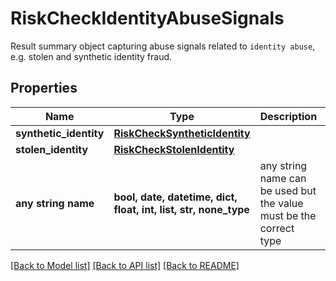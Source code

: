 # RiskCheckIdentityAbuseSignals

Result summary object capturing abuse signals related to `identity abuse`, e.g. stolen and synthetic identity fraud.

## Properties
Name | Type | Description | Notes
------------ | ------------- | ------------- | -------------
**synthetic_identity** | [**RiskCheckSyntheticIdentity**](RiskCheckSyntheticIdentity.md) |  | 
**stolen_identity** | [**RiskCheckStolenIdentity**](RiskCheckStolenIdentity.md) |  | 
**any string name** | **bool, date, datetime, dict, float, int, list, str, none_type** | any string name can be used but the value must be the correct type | [optional]

[[Back to Model list]](../README.md#documentation-for-models) [[Back to API list]](../README.md#documentation-for-api-endpoints) [[Back to README]](../README.md)


